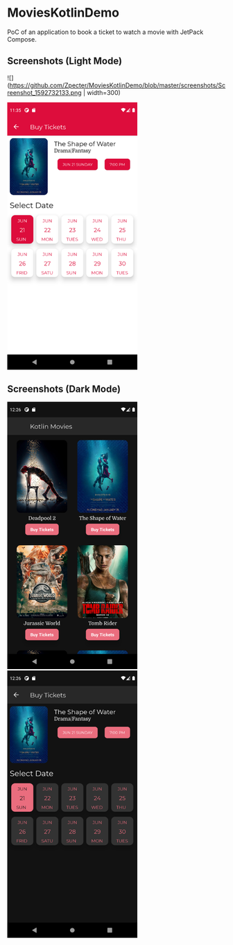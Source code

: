 # MoviesKotlinDemo

PoC of an application to book a ticket to watch a movie with JetPack Compose.

Screenshots (Light Mode)
------------------------
![](https://github.com/Zpecter/MoviesKotlinDemo/blob/master/screenshots/Screenshot_1592732133.png | width=300)

<img src="screenshots/Screenshot_1592732140.png" alt="Screenshot" style="max-width:300px;">

Screenshots (Dark Mode)
-----------------------
<img src="screenshots/Screenshot_1592735190.png" alt="Screenshot" style="max-width:300px;">

<img src="screenshots/Screenshot_1592735195.png" alt="Screenshot" style="max-width:300px;">
